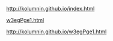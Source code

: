 http://kolumnin.github.io/index.html

<a href="http://kolumnin.github.io/w3egPge1.html">w3egPge1.html</a>

http://kolumnin.github.io/w3egPge1.html
